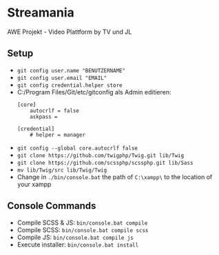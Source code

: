# Streamania
AWE Projekt - Video Plattform by TV und JL

## Setup
- `git config user.name "BENUTZERNAME"`
- `git config user.email "EMAIL"`
- `git config credential.helper store`
- C:/Program Files/Git/etc/gitconfig als Admin editieren:
    ```
    [core]
	    autocrlf = false
        askpass =

    [credential]
	    # helper = manager
    ```
- `git config --global core.autocrlf false`
- `git clone https://github.com/twigphp/Twig.git lib/Twig`
- `git clone https://github.com/scssphp/scssphp.git lib/Sass`
- `mv lib/Twig/src lib/Twig/Twig`
- Change in `./bin/console.bat` the path of `C:\xampp\` to the location of your xampp

## Console Commands
- Compile SCSS & JS: `bin/console.bat compile`
- Compile SCSS: `bin/console.bat compile scss`
- Compile JS: `bin/console.bat compile js`
- Execute installer: `bin/console.bat install`
